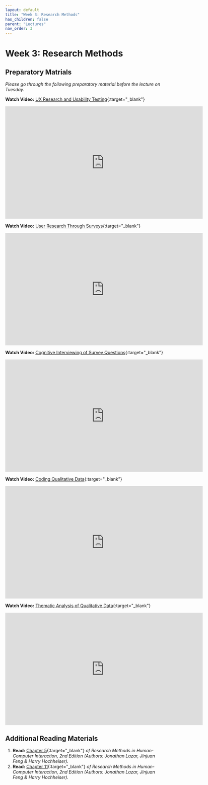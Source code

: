```yaml
---
layout: default
title: "Week 3: Research Methods"
has_children: false
parent: "Lectures"
nav_order: 3
---
```


# Week 3: Research Methods

## Preparatory Matrials

_Please go through the following preparatory material before the lecture on Tuesday._

**Watch Video:** [UX Research and Usability Testing](https://youtu.be/QD-clxkLnrE?si=kTyy0skXSkF16kiK){:target="\_blank"}

<iframe width="627" height="357" src="https://www.youtube.com/embed/QD-clxkLnrE?si=8C9YHhWKQ2UUp4w6" title="UX Research and Usability Testing - Designer vs. Developer | Chrome for Developers" frameborder="0" allow="accelerometer; autoplay; clipboard-write; encrypted-media; gyroscope; picture-in-picture; web-share" allowfullscreen></iframe>

**Watch Video:** [User Research Through Surveys](https://youtu.be/bi2JMRpL9Ik?si=7m4Jm8MH-xpmyQxC){:target="\_blank"}

<iframe width="627" height="357" src="https://www.youtube.com/embed/bi2JMRpL9Ik?si=_HM8_xPICa9BeYl3" title="User Research Through Surveys | UX Mastery" frameborder="0" allow="accelerometer; autoplay; clipboard-write; encrypted-media; gyroscope; picture-in-picture; web-share" allowfullscreen></iframe>

**Watch Video:** [Cognitive Interviewing of Survey Questions](https://youtu.be/_nCGXMK8XQI?si=tMKR7nr1mxSpREQJ){:target="\_blank"}

<iframe width="627" height="357" src="https://www.youtube.com/embed/_nCGXMK8XQI?si=tMKR7nr1mxSpREQJ" title="How to create bulletproof survey questions? | David Travis" frameborder="0" allow="accelerometer; autoplay; clipboard-write; encrypted-media; gyroscope; picture-in-picture; web-share" allowfullscreen></iframe>

**Watch Video:** [Coding Qualitative Data](https://youtu.be/lYzhgMZii3o?si=oUFIJRCky9upFxFT){:target="\_blank"}

<iframe width="627" height="357" src="https://www.youtube.com/embed/lYzhgMZii3o?si=jND0zpMbhP-7xkYM" title="Coding Qualitative Data | Quirkos" frameborder="0" allow="accelerometer; autoplay; clipboard-write; encrypted-media; gyroscope; picture-in-picture; web-share" allowfullscreen></iframe>

**Watch Video:** [Thematic Analysis of Qualitative Data](https://youtu.be/KUZ6iGvJlGI?si=pwDg5je7bicxLs77){:target="\_blank"}

<iframe width="627" height="357" src="https://www.youtube.com/embed/KUZ6iGvJlGI?si=pwDg5je7bicxLs77" title="Thematic Analysis of Qualitative Data | NNgroup" frameborder="0" allow="accelerometer; autoplay; clipboard-write; encrypted-media; gyroscope; picture-in-picture; web-share" allowfullscreen></iframe>

## Additional Reading Materials

1.  **Read:** [Chapter 5](https://brightspace.tudelft.nl/content/enforced/596488-IOB6-E8+2023+3/HCI-Book/Chapter-5---Surveys_2017_Research-Methods-in-Human-Computer-Interaction.pdf?isCourseFile=true&ou=596488){:target="\_blank"} _of Research Methods in Human-Computer Interaction, 2nd Edition (Authors: Jonathan Lazar, Jinjuan Feng & Harry Hochheiser)._
2.  **Read:** [Chapter 11](https://brightspace.tudelft.nl/content/enforced/596488-IOB6-E8+2023+3/HCI-Book/Chapter-11---Analyzing-qualitativ_2017_Research-Methods-in-Human-Computer-In.pdf?isCourseFile=true&ou=596488){:target="\_blank"} _of Research Methods in Human-Computer Interaction, 2nd Edition (Authors: Jonathan Lazar, Jinjuan Feng & Harry Hochheiser)._